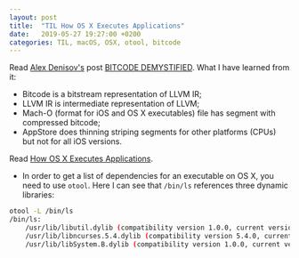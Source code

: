 ```yaml
---
layout: post
title:  "TIL How OS X Executes Applications"
date:   2019-05-27 19:27:00 +0200
categories: TIL, macOS, OSX, otool, bitcode
---
```

Read [Alex Denisov's](https://github.com/AlexDenisov) post [BITCODE DEMYSTIFIED](https://lowlevelbits.org/bitcode-demystified/). What I have learned from it:

* Bitcode is a bitstream representation of LLVM IR;
* LLVM IR is intermediate representation of LLVM;
* Mach-O (format for iOS and OS X executables) file has segment with compressed bitcode;
* AppStore does thinning striping segments for other platforms (CPUs) but not for all iOS versions.

Read [How OS X Executes Applications](http://0xfe.blogspot.com/2006/03/how-os-x-executes-applications.html).

* In order to get a list of dependencies for an executable on OS X, you need to use `otool`. Here I can see that `/bin/ls` references three dynamic libraries:

```bash
otool -L /bin/ls
/bin/ls:
	/usr/lib/libutil.dylib (compatibility version 1.0.0, current version 1.0.0)
	/usr/lib/libncurses.5.4.dylib (compatibility version 5.4.0, current version 5.4.0)
	/usr/lib/libSystem.B.dylib (compatibility version 1.0.0, current version 1319.100.3)
```